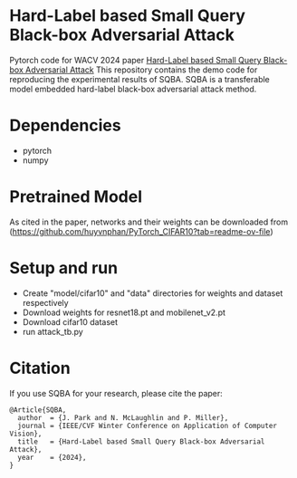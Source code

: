 # Hard-Label based Small Query Black-box Adversarial Attack
Pytorch code for WACV 2024 paper [Hard-Label based Small Query Black-box Adversarial Attack](https://openaccess.thecvf.com/content/WACV2024/papers/Park_Hard-Label_Based_Small_Query_Black-Box_Adversarial_Attack_WACV_2024_paper.pdf)
This repository contains the demo code for reproducing the experimental results of SQBA. SQBA is a transferable model embedded hard-label black-box adversarial attack method. 

# Dependencies
- pytorch
- numpy

# Pretrained Model
As cited in the paper, networks and their weights can be downloaded from (https://github.com/huyvnphan/PyTorch_CIFAR10?tab=readme-ov-file)

# Setup and run
- Create "model/cifar10" and "data" directories for weights and dataset respectively
- Download weights for resnet18.pt and mobilenet_v2.pt
- Download cifar10 dataset
- run attack_tb.py

# Citation
If you use SQBA for your research, please cite the paper:
```
@Article{SQBA,
  author  = {J. Park and N. McLaughlin and P. Miller},  
  journal = {IEEE/CVF Winter Conference on Application of Computer Vision},
  title   = {Hard-Label based Small Query Black-box Adversarial Attack},
  year    = {2024},
}
```
